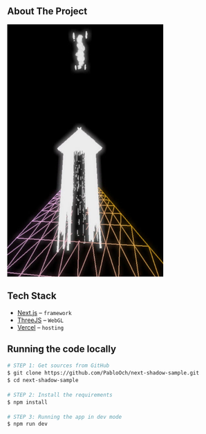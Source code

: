 ## About The Project

<img src="review.png" alt="Review" title="Review Project">

## Tech Stack

- [Next.js](https://nextjs.org/) – `framework`
- [ThreeJS](https://threejs.com/) – `WebGL`
- [Vercel](https://vercel.com/) – `hosting`

## Running the code locally

```bash
# STEP 1: Get sources from GitHub
$ git clone https://github.com/PabloOch/next-shadow-sample.git
$ cd next-shadow-sample

# STEP 2: Install the requirements
$ npm install

# STEP 3: Running the app in dev mode
$ npm run dev
```
